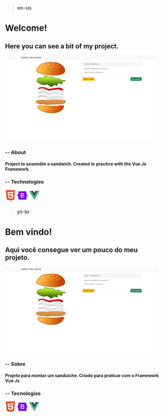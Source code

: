 > ### en-us

# Welcome!

## Here you can see a bit of my project.

![](https://github.com/IsaacLouzeiro/projeto_montando_o_lanche/blob/master/montandoOlanche.png "Preview")

### -- About

#### Project to assemble a sandwich. Created to practice with the Vue Js Framework.

### -- Technologies

<span><img src="https://raw.githubusercontent.com/devicons/devicon/master/icons/html5/html5-original.svg" width="35px" alt="Html 5" title="Html 5" /></span>
<span><img src="https://raw.githubusercontent.com/devicons/devicon/master/icons/bootstrap/bootstrap-original.svg" width="35px" alt="Bootstrap" title="Bootstrap 5" /></span>
<span><img src="https://raw.githubusercontent.com/devicons/devicon/master/icons/vuejs/vuejs-original.svg" width="35px" alt="Vue" title="Vue 2"/></span>


> ### pt-br

# Bem vindo!

## Aqui você consegue ver um pouco do meu projeto.

![](https://github.com/IsaacLouzeiro/projeto_montando_o_lanche/blob/master/montandoOlanche.png "Pré-visualização")

### -- Sobre

#### Projeto para montar um sanduíche. Criado para praticar com o Framework Vue Js.

### -- Tecnologias


<span><img src="https://raw.githubusercontent.com/devicons/devicon/master/icons/html5/html5-original.svg" width="35px" alt="Html 5" title="Html 5" /></span>
<span><img src="https://raw.githubusercontent.com/devicons/devicon/master/icons/bootstrap/bootstrap-original.svg" width="35px" alt="Bootstrap" title="Bootstrap 5" /></span>
<span><img src="https://raw.githubusercontent.com/devicons/devicon/master/icons/vuejs/vuejs-original.svg" width="35px" alt="Vue" title="Vue 2"/></span>
